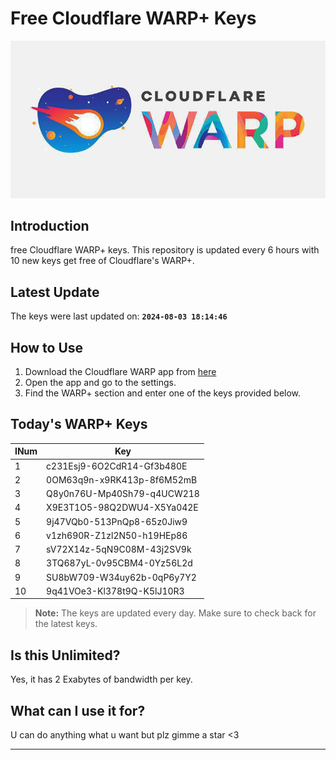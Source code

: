 
# Free Cloudflare WARP+ Keys

![Banner](asset/IMG_20240629_142710_129.jpg)

## Introduction

free Cloudflare WARP+ keys. This repository is updated every 6 hours with 10 new keys get free of Cloudflare's WARP+.

## Latest Update

The keys were last updated on: **`2024-08-03 18:14:46`**

## How to Use

1. Download the Cloudflare WARP app from [here](https://1.1.1.1/)
2. Open the app and go to the settings.
3. Find the WARP+ section and enter one of the keys provided below.

## Today's WARP+ Keys

| INum | Key |
|-------|-----|
| 1     | c231Esj9-6O2CdR14-Gf3b480E               |
| 2     | 0OM63q9n-x9RK413p-8f6M52mB               |
| 3     | Q8y0n76U-Mp40Sh79-q4UCW218               |
| 4     | X9E3T1O5-98Q2DWU4-X5Ya042E               |
| 5     | 9j47VQb0-513PnQp8-65z0Jiw9               |
| 6     | v1zh690R-Z1zl2N50-h19HEp86               |
| 7     | sV72X14z-5qN9C08M-43j2SV9k               |
| 8     | 3TQ687yL-0v95CBM4-0Yz56L2d               |
| 9     | SU8bW709-W34uy62b-0qP6y7Y2               |
| 10    | 9q41VOe3-Kl378t9Q-K5lJ10R3               |


> **Note:** The keys are updated every day. Make sure to check back for the latest keys.

## Is this Unlimited?

Yes, it has 2 Exabytes of bandwidth per key.

## What can I use it for?
U can do anything what u want but plz gimme a star <3

---

